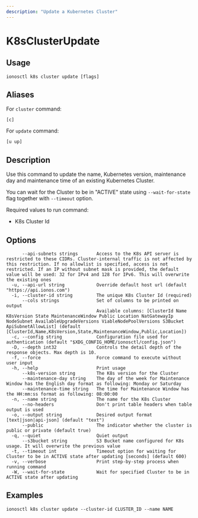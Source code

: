 ```yaml
---
description: "Update a Kubernetes Cluster"
---
```


# K8sClusterUpdate

## Usage

```text
ionosctl k8s cluster update [flags]
```

## Aliases

For `cluster` command:

```text
[c]
```

For `update` command:

```text
[u up]
```

## Description

Use this command to update the name, Kubernetes version, maintenance day and maintenance time of an existing Kubernetes Cluster.

You can wait for the Cluster to be in "ACTIVE" state using `--wait-for-state` flag together with `--timeout` option.

Required values to run command:

* K8s Cluster Id

## Options

```text
      --api-subnets strings       Access to the K8s API server is restricted to these CIDRs. Cluster-internal traffic is not affected by this restriction. If no allowlist is specified, access is not restricted. If an IP without subnet mask is provided, the default value will be used: 32 for IPv4 and 128 for IPv6. This will overwrite the existing ones
  -u, --api-url string            Override default host url (default "https://api.ionos.com")
  -i, --cluster-id string         The unique K8s Cluster Id (required)
      --cols strings              Set of columns to be printed on output 
                                  Available columns: [ClusterId Name K8sVersion State MaintenanceWindow Public Location NatGatewayIp NodeSubnet AvailableUpgradeVersions ViableNodePoolVersions S3Bucket ApiSubnetAllowList] (default [ClusterId,Name,K8sVersion,State,MaintenanceWindow,Public,Location])
  -c, --config string             Configuration file used for authentication (default "$XDG_CONFIG_HOME/ionosctl/config.json")
  -D, --depth int32               Controls the detail depth of the response objects. Max depth is 10.
  -f, --force                     Force command to execute without user input
  -h, --help                      Print usage
      --k8s-version string        The K8s version for the Cluster
      --maintenance-day string    The day of the week for Maintenance Window has the English day format as following: Monday or Saturday
      --maintenance-time string   The time for Maintenance Window has the HH:mm:ss format as following: 08:00:00
  -n, --name string               The name for the K8s Cluster
      --no-headers                Don't print table headers when table output is used
  -o, --output string             Desired output format [text|json|api-json] (default "text")
      --public                    The indicator whether the cluster is public or private (default true)
  -q, --quiet                     Quiet output
      --s3bucket string           S3 Bucket name configured for K8s usage. It will overwrite the previous value
  -t, --timeout int               Timeout option for waiting for Cluster to be in ACTIVE state after updating [seconds] (default 600)
  -v, --verbose                   Print step-by-step process when running command
  -W, --wait-for-state            Wait for specified Cluster to be in ACTIVE state after updating
```

## Examples

```text
ionosctl k8s cluster update --cluster-id CLUSTER_ID --name NAME
```

